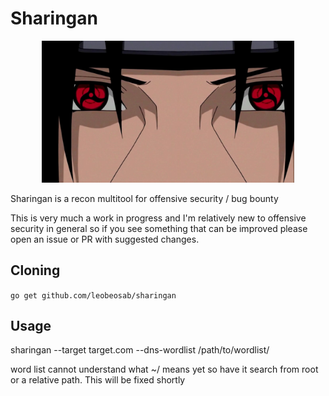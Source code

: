 # Sharingan

<p align="center">
	<img src="./itachi.jpg" width="80%" >
</p>

Sharingan is a recon multitool for offensive security / bug bounty

This is very much a work in progress and I'm relatively new to offensive security in general so if you see something that can be improved please open an issue or PR with suggested changes.

## Cloning
`go get github.com/leobeosab/sharingan`

## Usage
sharingan --target target.com --dns-wordlist /path/to/wordlist/

word list cannot understand what ~/ means yet so have it search from root or a relative path. This will be fixed shortly
